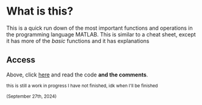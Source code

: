 # What is this?

This is a quick run down of the most important functions and operations in the programming language MATLAB. This is similar to a cheat sheet, except it has more of the *basic* functions and it has explanations

## Access

Above, click [here](Basic_Matlab_Things.m) and read the code **and the comments**.

<sub>this is still a work in progress I have not finished, idk when I'll be finished</sub>

<sub>(September 27th, 2024)</sub>
